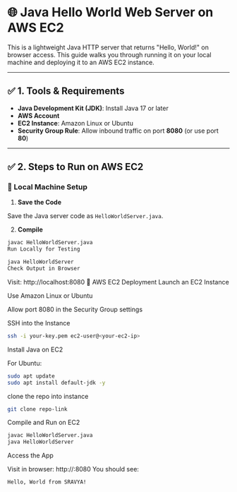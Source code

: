 # 🌐 Java Hello World Web Server on AWS EC2

This is a lightweight Java HTTP server that returns "Hello, World!" on browser access. This guide walks you through running it on your local machine and deploying it to an AWS EC2 instance.

---

## ✅ 1. Tools & Requirements

- **Java Development Kit (JDK)**: Install Java 17 or later
- **AWS Account**
- **EC2 Instance**: Amazon Linux or Ubuntu
- **Security Group Rule**: Allow inbound traffic on port **8080** (or use port **80**)

---

## ✅ 2. Steps to Run on AWS EC2

### 🔹 Local Machine Setup

1. **Save the Code**

Save the Java server code as `HelloWorldServer.java`.

2. **Compile**

```bash
javac HelloWorldServer.java
Run Locally for Testing

java HelloWorldServer
Check Output in Browser
```
Visit:
http://localhost:8080
🔹 AWS EC2 Deployment
Launch an EC2 Instance

Use Amazon Linux or Ubuntu

Allow port 8080 in the Security Group settings

SSH into the Instance

```bash
ssh -i your-key.pem ec2-user@<your-ec2-ip>
```
Install Java on EC2

For Ubuntu:

```bash
sudo apt update
sudo apt install default-jdk -y
```

clone the repo into instance
```bash
git clone repo-link
```
Compile and Run on EC2

```bash
javac HelloWorldServer.java
java HelloWorldServer
```
Access the App

Visit in browser:
http://<EC2-Public-IP>:8080
You should see:
```bash
Hello, World from SRAVYA!
```
